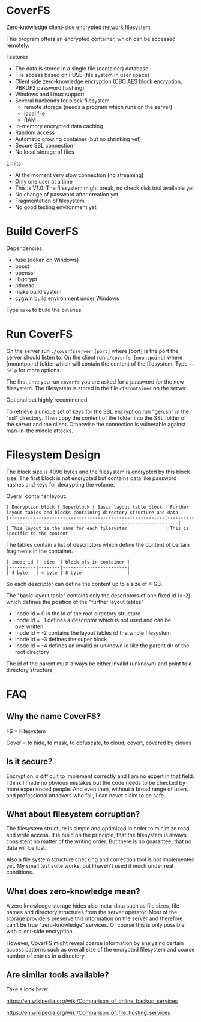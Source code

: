 CoverFS
=======

Zero-knowledge client-side encrypted network filesystem.

This program offers an encrypted container, which can be accessed remotely.

Features
   * The data is stored in a single file (container) database
   * File access based on FUSE (file system in user space) 
   * Client side zero-knowledge encryption (CBC AES block encryption, PBKDF2 password hashing)
   * Windows and Linux support
   * Several backends for block filesystem
     - remote storage (needs a program which runs on the server)
     - local file
     - RAM
   * In-memory encrypted data caching
   * Random access
   * Automatic growing container (but no shrinking yet)
   * Secure SSL connection
   * No local storage of files

Limits
   * At the moment very slow connection (no streaming)
   * Only one user at a time
   * This is V1.0. The filesystem might break, no check disk tool available yet
   * No change of password after creation yet
   * Fragmentation of filesystem
   * No good testing environment yet

Build CoverFS
=============

Dependencies:
   * fuse (dokan on Windows)
   * boost
   * openssl
   * libgcrypt
   * pthread
   * make build system
   * cygwin build environment under Windows

Type `make` to build the binaries.

Run CoverFS
===========

On the server run `./coverfsserver [port]` where [port] is the port the server should listen to.
On the client run `./coverfs [mountpoint]` where [mountpoint] folder which will contain the content of the filesystem.
Type `--help` for more options.

The first time you run `coverfs` you are asked for a password for the new filesystem. 
The filesystem is stored in the file `cfscontainer` on the server.

Optional but highly recommened:

To retrieve a unique set of keys for the SSL encryption run "gen.sh" in the "ssl" directory.  Then copy the 
content of the folder into the SSL folder of the server and the client. Otherwise the connection is vulnerable against
man-in-the middle attacks.


Filesystem Design
=================

The block size is 4096 bytes and the filesystem is encrypted by this block size. The first block is not encrypted but contains data
like password hashes and keys for decrypting the volume.

Overall container layout:
```
| Encryption block | Superblock | Basic layout table block | Further layout tables and blocks containing directory structure and data |
|----------------------------------------------------------|--------------------------------------------------------------------------|
| This layout is the same for each filesystem              | This is specific to the content                                          |
```

The tables contain a list of descriptors which define the content of certain fragments in the container.
```
| inode id |  size  | block ofs in container | 
|----------|--------|------------------------|
| 4 byte   | 4 byte | 8 byte                 |
```

So each descriptor can define the content up to a size of 4 GB.

The "basic layout table" contains only the descriptors of one fixed id (=-2) which defines the position of the "further layout tables"

   * inode id =  0 is the id of the root directory structure
   * inode id = -1 defines a descriptor which is not used and can be overwritten
   * inode id = -2 contains the layout tables of the whole filesystem
   * inode id = -3 defines the super block
   * inode id = -4 defines an invalid or unknown id like the parent dir of the root directory

The id of the parent must always be either invalid (unknown) and point to a directory structure


FAQ
===

Why the name CoverFS?
---------------------
FS = Filesystem

Cover = to hide, to mask, to obfuscate, to cloud, covert, covered by clouds


Is it secure? 
-------------
Encryption is difficult to implement correctly and I am no expert in that field. I think I made no obvious 
mistakes but the code needs to be checked by more experienced people.
And even then, without a broad range of users and professional attackers who fail, I can 
never claim to be safe.


What about filesystem corruption?
---------------------------------

The filesystem structure is simple and optimized in order to minimize read and write access. 
It is build on the principle, that the filesystem is always consistent no matter of the writing order.
But there is no guarantee, that no data will be lost.

Also a file system structure checking and correction tool is not implemented yet. 
My small test suite works, but I haven't used it much under real conditions. 


What does zero-knowledge mean?
------------------------------

A zero knowledge storage hides also meta-data such as file sizes, file names and directory structures from the server operator.
Most of the storage providers preserve this information on the server and therefore can't be true "zero-knowledge" services.
Of course this is only possible with client-side encryption.

However, CoverFS might reveal coarse information by analyzing certain access patterns such as 
overall size of the encrypted filesystem and coarse number of entries in a directory.


Are similar tools available?
----------------------------
Take a look here:

https://en.wikipedia.org/wiki/Comparison_of_online_backup_services

https://en.wikipedia.org/wiki/Comparison_of_file_hosting_services

